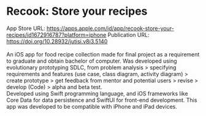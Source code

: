 # Recook: Store your recipes
App Store URL: https://apps.apple.com/id/app/recook-store-your-recipes/id1672916787?platform=iphone
Publication URL: https://doi.org/10.28932/jutisi.v8i3.5140
</br>
</br>
An iOS app for food recipe collection made for final project as a requirement to graduate and obtain bachelor of computer. Was developed using evolutionary prototyping SDLC, from problem analysis > specifying requirements and features (use case, class diagram, activity diagram) > create prototype > get feedback from mentor and potential users > revise > develop (Code) > alpha and beta test.
<br>
Developed using Swift programming language, and iOS frameworks like Core Data for data persistence and SwiftUI for front-end development. This app was developed to be compatible with iPhone and iPad devices.

